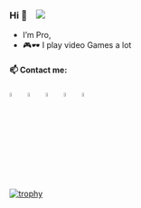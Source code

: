 ### Hi 👋 &nbsp;&nbsp; ![](https://komarev.com/ghpvc/?username=YOURGITUSERNAME)
* I’m Pro,
* 🎮🕶️ I play video Games a lot

#### 📫 Contact me:
[<img src="https://img.icons8.com/?size=512&id=30998&format=png" width="4%"/>](https://discord.gg/YOURUSERNAME)  &nbsp; [<img src="https://img.icons8.com/color/48/000000/twitter.png" width="4%"/>](https://twitter.com/YOURUSERNAME) &nbsp; [<img src="https://img.icons8.com/fluent/48/000000/facebook-new.png" width="4%"/>](https://www.facebook.com/f/YOURUSERNAME)  &nbsp; [<img src="https://img.icons8.com/fluent/48/000000/instagram-new.png" width="4%"/>](https://www.instagram.com/YOURUSERNAME/)  &nbsp; <a href="mailto:addishaile@gmail.com"> <img src="https://img.icons8.com/fluent/48/000000/gmail.png" width="4%"/>

[![trophy](https://github-profile-trophy.vercel.app/?username=YOURUSERNAME&theme=onedark&margin-w=6&column=9&no-bg=true)](https://github.com/ryo-ma/github-profile-trophy)